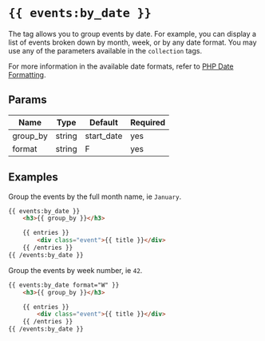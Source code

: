 
# `{{ events:by_date }}`

The tag allows you to group events by date. For example, you can display a list of events broken down by month, week, or by any date format. You may use any of the parameters available in the `collection` tags.

For more information in the available date formats, refer to [PHP Date Formatting](https://www.php.net/manual/en/datetime.format.php).

## Params

| Name     | Type   | Default    | Required |
|----------|--------|------------|----------|
| group_by | string | start_date | yes      |
| format   | string | F          | yes      |

## Examples

Group the events by the full month name, ie `January`.

``` html
{{ events:by_date }}
    <h3>{{ group_by }}</h3>

    {{ entries }}
        <div class="event">{{ title }}</div>
    {{ /entries }}
{{ /events:by_date }}
```

Group the events by week number, ie `42`.

``` html
{{ events:by_date format="W" }}
    <h3>{{ group_by }}</h3>

    {{ entries }}
        <div class="event">{{ title }}</div>
    {{ /entries }}
{{ /events:by_date }}
```